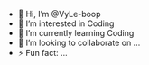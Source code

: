 - 👋 Hi, I’m @VyLe-boop
- 👀 I’m interested in Coding
- 🌱 I’m currently learning Coding
- 💞️ I’m looking to collaborate on ...
- ⚡ Fun fact: ...

<!---
VyLe-boop/VyLe-boop is a ✨ special ✨ repository because its `README.md` (this file) appears on your GitHub profile.
You can click the Preview link to take a look at your changes.
--->
